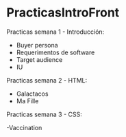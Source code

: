# PracticasIntroFront
Practicas semana 1 - Introducción:

- Buyer persona
- Requerimentos de software
- Target audience 
- IU

Practicas semana 2 - HTML:

- Galactacos 
- Ma Fille

Practicas semana 3 - CSS:

-Vaccination


